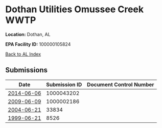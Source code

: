 # Dothan Utilities Omussee Creek WWTP

**Location:** Dothan, AL

**EPA Facility ID:** 100000105824

[Back to AL Index](../../index.md)

## Submissions

| Date | Submission ID | Document Control Number |
|------|--------------|-------------------------|
| [2014-06-06](submissions/1000043202.md) | 1000043202 |  |
| [2009-06-09](submissions/1000002186.md) | 1000002186 |  |
| [2004-06-21](submissions/33834.md) | 33834 |  |
| [1999-06-21](submissions/8526.md) | 8526 |  |

